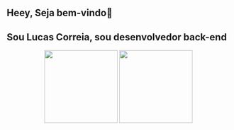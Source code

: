 ## Heey, Seja bem-vindo👋
##  Sou Lucas Correia, sou desenvolvedor back-end

<div align="center">
   <img height="165 cm" src="https://github-readme-stats.vercel.app/api?username=lucasmcorreia7&show_icons=true&theme=dracula&include_all_commits=true&count_private=true"/>
  <img height="165 cm" src="https://github-readme-stats.vercel.app/api/top-langs/?username=lucasmcorreia7&layout=compact&langs_count=7&theme=dracula"/>
</div>

<div style="display: inline_block"><br>
  
